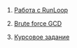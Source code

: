 1. [Работа с RunLoop](https://github.com/netology-code/a3ios-homeworks/tree/master/1)

1. [Brute force GCD](https://github.com/netology-code/a3ios-homeworks/tree/master/2)

1. [Курсовое задание](https://github.com/netology-code/a3ios-homeworks/tree/master/Final%20Task)
